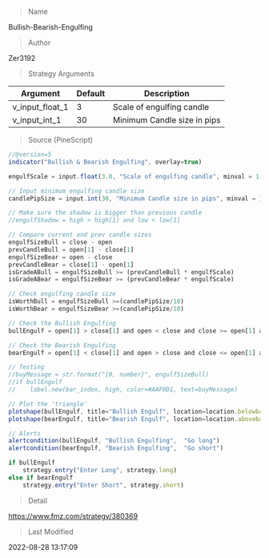 
> Name

Bullish-Bearish-Engulfing

> Author

Zer3192



> Strategy Arguments



|Argument|Default|Description|
|----|----|----|
|v_input_float_1|3|Scale of engulfing candle|
|v_input_int_1|30|Minimum Candle size in pips|


> Source (PineScript)

``` javascript
//@version=5
indicator("Bullish & Bearish Engulfing", overlay=true)

engulfScale = input.float(3.0, "Scale of engulfing candle", minval = 1.0, step = 0.1, tooltip="Scale factor of engulfing candle compared to previous candle")

// Input minimum engulfing candle size
candlePipSize = input.int(30, "Minimum Candle size in pips", minval = 10, tooltip="To gauge if worth entering a trade")

// Make sure the shadow is bigger than previous candle
//engulfShadow = high > high[1] and low < low[1]

// Compare current and prev candle sizes
engulfSizeBull = close - open
prevCandleBull = open[1] - close[1]
engulfSizeBear = open - close
prevCandleBear = close[1] - open[1]
isGradeABull = engulfSizeBull >= (prevCandleBull * engulfScale)
isGradeABear = engulfSizeBear >= (prevCandleBear * engulfScale)

// Check engulfing candle size
isWorthBull = engulfSizeBull >=(candlePipSize/10)
isWorthBear = engulfSizeBear >=(candlePipSize/10)

// Check the Bullish Engulfing
bullEngulf = open[1] > close[1] and open < close and close >= open[1] and isGradeABull and isWorthBull

// Check the Bearish Engulfing
bearEngulf = open[1] < close[1] and open > close and close <= open[1] and isGradeABear and isWorthBear

// Testing
//buyMessage = str.format("{0, number}", engulfSizeBull)
//if bullEngulf
//    label.new(bar_index, high, color=#AAF0D1, text=buyMessage)

// Plot the 'triangle'
plotshape(bullEngulf, title="Bullish Engulf", location=location.belowbar, style=shape.triangleup, text="Bullish Engulf", size=size.auto, color=color.blue)
plotshape(bearEngulf, title="Bearish Engulf", location=location.abovebar, style=shape.triangledown, text="Bearish Engulf", size=size.auto, color=color.red)

// Alerts
alertcondition(bullEngulf, "Bullish Engulfing",  "Go long")
alertcondition(bearEngulf, "Bearish Engulfing",  "Go short")

if bullEngulf
    strategy.entry("Enter Long", strategy.long)
else if bearEngulf
    strategy.entry("Enter Short", strategy.short)
```

> Detail

https://www.fmz.com/strategy/380369

> Last Modified

2022-08-28 13:17:09
